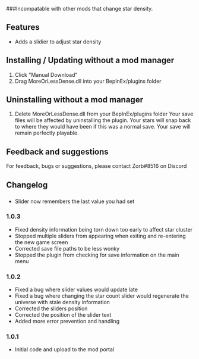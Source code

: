 ###Incompatable with other mods that change star density.

## Features
- Adds a slidier to adjust star density

## Installing / Updating without a mod manager
1. Click "Manual Download"
2. Drag MoreOrLessDense.dll into your BepInEx/plugins folder

## Uninstalling without a mod manager
1. Delete MoreOrLessDense.dll from your BepInEx/plugins folder
	Your save files will be affected by uninstalling the plugin.
	Your stars will snap back to where they would have been if this was a normal save.
	Your save will remain perfectly playable.

## Feedback and suggestions
For feedback, bugs or suggestions, please contact Zorb#8516 on Discord

## Changelog
###
- Slider now remembers the last value you had set
### 1.0.3
- Fixed density information being torn down too early to affect star cluster
- Stopped multiple sliders from appearing when exiting and re-entering the new game screen
- Corrected save file paths to be less wonky
- Stopped the plugin from checking for save information on the main menu
### 1.0.2
- Fixed a bug where slider values would update late
- Fixed a bug where changing the star count slider would regenerate the universe with stale density information
- Corrected the sliders position
- Corrected the position of the slider text
- Added more error prevention and handling
### 1.0.1
- Initial code and upload to the mod portal

